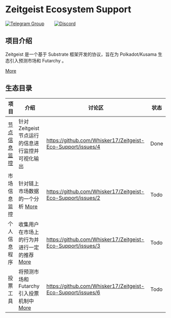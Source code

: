 # Zeitgeist Ecosystem Support
[![Telegram Group](https://cdn.rawgit.com/Patrolavia/telegram-badge/8fe3382b/chat.svg)](https://t.me/joinchat/ouhIOBrJPts3MjFl) &nbsp;&nbsp; &nbsp;  &nbsp;  [![Discord](https://img.shields.io/badge/discord-join%20chat-blue.svg)](https://discord.com/invite/xv8HuA4s8v)

## 项目介绍

Zeitgeist 是一个基于 Substrate 框架开发的协议，旨在为 Polkadot/Kusama 生态引入预测市场和 Futarchy 。

[More](./Introduction.md)

## 生态目录

| 项目                                                         | 介绍                                                         | 讨论区                                                      | 状态 |
| ------------------------------------------------------------ | ------------------------------------------------------------ | ----------------------------------------------------------- | ---- |
| [节点信息监控](https://github.com/Whisker17/Zeitgeist-Node-Monitor) | 针对 Zeitgeist 节点运行的信息进行监控并可视化输出            | https://github.com/Whisker17/Zeitgeist-Eco-Support/issues/4 | Done |
| 市场信息监控                                                 | 针对链上市场数据的一个分析 [More](./eco/market-monitor/market-monitor-cn.md) | https://github.com/Whisker17/Zeitgeist-Eco-Support/issues/2 | Todo |
| 个人信息程序                                                 | 收集用户在市场上的行为并进行一定的推荐 [More](./eco/user-data-monitor/user-data-monitor-cn.md) | https://github.com/Whisker17/Zeitgeist-Eco-Support/issues/3 | Todo |
| 投票工具                                                     | 将预测市场和 Futarchy 引入投票机制中 [More](./eco/voting-tool/voting-tool-cn.md) | https://github.com/Whisker17/Zeitgeist-Eco-Support/issues/6 | Todo |



